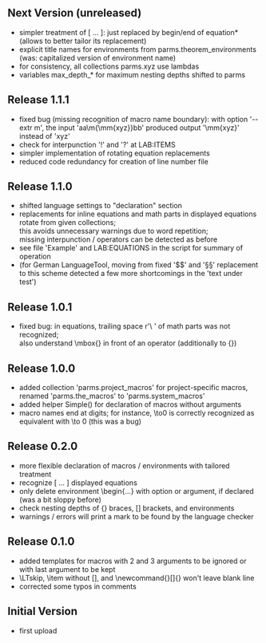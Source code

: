 ## Next Version (unreleased)
- simpler treatment of \[ ... \]: just replaced by begin/end of equation*
  (allows to better tailor its replacement)
- explicit title names for environments from parms.theorem_environments
  (was: capitalized version of environment name)
- for consistency, all collections parms.xyz use lambdas
- variables max_depth_* for maximum nesting depths shifted to parms

## Release 1.1.1
- fixed bug (missing recognition of macro name boundary):
  with option '--extr m', the input 'aa\m{\mm{xyz}}bb' produced output
  '\mm{xyz}' instead of 'xyz'
- check for interpunction '!' and '?' at LAB:ITEMS
- simpler implementation of rotating equation replacements
- reduced code redundancy for creation of line number file

## Release 1.1.0
- shifted language settings to "declaration" section
- replacements for inline equations and math parts in displayed equations
  rotate from given collections;  
  this avoids unnecessary warnings due to word repetition;  
  missing interpunction / operators can be detected as before
- see file 'Example' and LAB:EQUATIONS in the script for summary of operation
- (for German LanguageTool, moving from fixed '$$' and '§§' replacement
  to this scheme detected a few more shortcomings in the 'text under test')

## Release 1.0.1
- fixed bug: in equations, trailing space r'\ ' of math parts was
  not recognized;  
  also understand \mbox{} in front of an operator (additionally to {})

## Release 1.0.0
- added collection 'parms.project_macros' for project-specific macros,
  renamed 'parms.the_macros' to 'parms.system_macros'
- added helper Simple() for declaration of macros without arguments
- macro names end at digits; for instance, \to0 is correctly recognized
  as equivalent with \to 0 (this was a bug)

## Release 0.2.0
- more flexible declaration of macros / environments with tailored treatment
- recognize \[ ... \] displayed equations
- only delete environment \begin{...} with option or argument, if declared
  (was a bit sloppy before)
- check nesting depths of {} braces, [] brackets, and environments
- warnings / errors will print a mark to be found by the language checker

## Release 0.1.0
- added templates for macros with 2 and 3 arguments to be ignored or
  with last argument to be kept
- \LTskip, \item without [], and \newcommand{}[]{} won't leave blank line
- corrected some typos in comments

## Initial Version
- first upload

